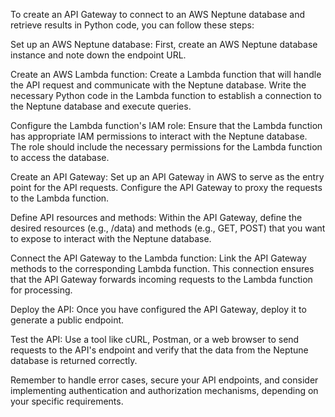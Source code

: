 To create an API Gateway to connect to an AWS Neptune database and retrieve results in Python code, you can follow these steps:

Set up an AWS Neptune database: First, create an AWS Neptune database instance and note down the endpoint URL.

Create an AWS Lambda function: Create a Lambda function that will handle the API request and communicate with the Neptune database. Write the necessary Python code in the Lambda function to establish a connection to the Neptune database and execute queries.

Configure the Lambda function's IAM role: Ensure that the Lambda function has appropriate IAM permissions to interact with the Neptune database. The role should include the necessary permissions for the Lambda function to access the database.

Create an API Gateway: Set up an API Gateway in AWS to serve as the entry point for the API requests. Configure the API Gateway to proxy the requests to the Lambda function.

Define API resources and methods: Within the API Gateway, define the desired resources (e.g., /data) and methods (e.g., GET, POST) that you want to expose to interact with the Neptune database.

Connect the API Gateway to the Lambda function: Link the API Gateway methods to the corresponding Lambda function. This connection ensures that the API Gateway forwards incoming requests to the Lambda function for processing.

Deploy the API: Once you have configured the API Gateway, deploy it to generate a public endpoint.

Test the API: Use a tool like cURL, Postman, or a web browser to send requests to the API's endpoint and verify that the data from the Neptune database is returned correctly.

Remember to handle error cases, secure your API endpoints, and consider implementing authentication and authorization mechanisms, depending on your specific requirements.
